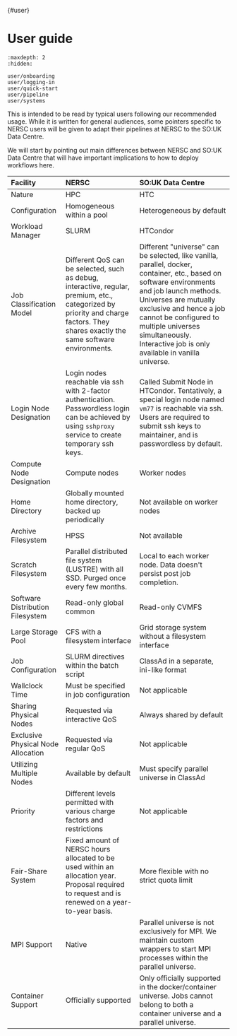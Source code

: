 {#user}
# User guide

```{toctree}
:maxdepth: 2
:hidden:

user/onboarding
user/logging-in
user/quick-start
user/pipeline
user/systems
```

This is intended to be read by typical users following our recommended usage. While it is written for general audiences, some pointers specific to NERSC users will be given to adapt their pipelines at NERSC to the SO:UK Data Centre.

We will start by pointing out main differences between NERSC and SO:UK Data Centre that will have important implications to how to deploy workflows here.

|   Facility                                           |    NERSC                                                                                                                                                                             |    SO:UK Data Centre                                                                                                                                                                                                                                                                                                                                                  |
|:-----------------------------------------------------|:-------------------------------------------------------------------------------------------------------------------------------------------------------------------------------------|:----------------------------------------------------------------------------------------------------------------------------------------------------------------------------------------------------------------------------------------------------------------------------------------------------------------------------------------------------------------------|
|   Nature                                             |    HPC                                                                                                                                                                               |    HTC                                                                                                                                                                                                                                                                                                                                                                |
|   Configuration                                      |    Homogeneous within a pool                                                                                                                                                         |    Heterogeneous by default                                                                                                                                                                                                                                                                                                                                           |
|   Workload Manager                                   |    SLURM                                                                                                                                                                             |    HTCondor                                                                                                                                                                                                                                                                                                                                                           |
|   Job Classification Model                           |  Different QoS can be selected, such as debug, interactive, regular, premium, etc., categorized by priority and charge factors. They shares exactly the same software environments.  |  Different "universe" can be selected, like vanilla, parallel, docker, container, etc., based on software environments and job launch methods. Universes are mutually exclusive and hence a job cannot be configured to multiple universes simultaneously. Interactive job is only available in vanilla universe.                                                     |
|   Login Node Designation                             |    Login nodes reachable via ssh with 2-factor authentication. Passwordless login can be achieved by using `sshproxy` service to create temporary ssh keys.                          | Called Submit Node in HTCondor. Tentatively, a special login node named `vm77` is reachable via ssh. Users are required to submit ssh keys to maintainer, and is passwordless by default.                                                                                                                                                                             |
|   Compute Node Designation                           |    Compute nodes                                                                                                                                                                     |    Worker nodes                                                                                                                                                                                                                                                                                                                                                       |
|   Home Directory                                     |    Globally mounted home directory, backed up periodically                                                                                                                           |    Not available on worker nodes                                                                                                                                                                                                                                                                                                                                      |
|   Archive Filesystem                                 |    HPSS                                                                                                                                                                              |    Not available                                                                                                                                                                                                                                                                                                                                                      |
|   Scratch Filesystem                                 |    Parallel distributed file system (LUSTRE) with all SSD. Purged once every few months.                                                                                             |    Local to each worker node. Data doesn't persist post job completion.                                                                                                                                                                                                                                                                                               |
|   Software Distribution Filesystem                   |   Read-only global common                                                                                                                                                            |   Read-only CVMFS                                                                                                                                                                                                                                                                                                                                                     |
|   Large Storage Pool                                 |    CFS with a filesystem interface                                                                                                                                                   |    Grid storage system without a filesystem interface                                                                                                                                                                                                                                                                                                                    |
|   Job Configuration                                  |    SLURM directives within the batch script                                                                                                                                          |    ClassAd in a separate, ini-like format                                                                                                                                                                                                                                                                                                                             |
|   Wallclock Time                                     |    Must be specified in job configuration                                                                                                                                            |    Not applicable                                                                                                                                                                                                                                                                                                                                                     |
|   Sharing Physical Nodes                             |    Requested via interactive QoS                                                                                                                                                     |    Always shared by default                                                                                                                                                                                                                                                                                                                                           |
|   Exclusive Physical Node Allocation                 |    Requested via regular QoS                                                                                                                                                         |    Not applicable                                                                                                                                                                                                                                                                                                                                                     |
|   Utilizing Multiple Nodes                           |    Available by default                                                                                                                                                              |    Must specify parallel universe in ClassAd                                                                                                                                                                                                                                                                                                                          |
|   Priority                                           |    Different levels permitted with various charge factors and restrictions                                                                                                           |    Not applicable                                                                                                                                                                                                                                                                                                                                                     |
|   Fair-Share System                                  |  Fixed amount of NERSC hours allocated to be used within an allocation year. Proposal required to request and is renewed on a year-to-year basis.                                    |    More flexible with no strict quota limit                                                                                                                                                                                                                                                                                                                           |
|   MPI Support                                        |   Native                                                                                                                                                                             |   Parallel universe is not exclusively for MPI. We maintain custom wrappers to start MPI processes within the parallel universe.                                                                                                                                                                                                                                      |
|   Container Support                                  |   Officially supported                                                                                                                                                               |   Only officially supported in the docker/container universe. Jobs cannot belong to both a container universe and a parallel universe.                                                                                                                                                                                                                                |  
